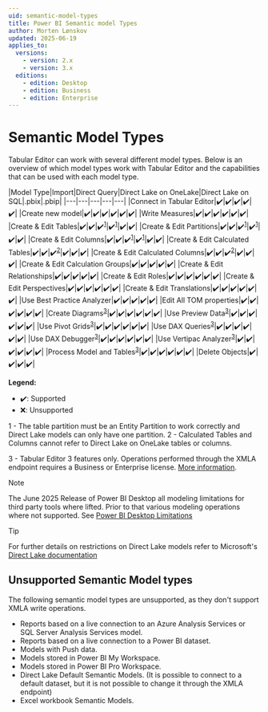```yaml
---
uid: semantic-model-types
title: Power BI Semantic model Types
author: Morten Lønskov
updated: 2025-06-19
applies_to:
  versions:
    - version: 2.x
    - version: 3.x
  editions:
    - edition: Desktop
    - edition: Business
    - edition: Enterprise
---
```


# Semantic Model Types

Tabular Editor can work with several different model types. Below is an overview of which model types work with Tabular Editor and the capabilities that can be used with each model type.

|Model Type|Import|Direct Query|Direct Lake on OneLake|Direct Lake on SQL|.pbix|.pbip|
\|---|---|---|---|---|
|Connect in Tabular Editor|✔️|✔️|✔️|✔️|✔️|
|Create new model|✔️|✔️|✔️|✔️|✔️|✔️|
|Write Measures|✔️|✔️|✔️|✔️|✔️|✔️|
|Create & Edit Tables|✔️|✔️|✔️<sup>[1](#DirectLake)</sup>|✔️<sup>[1](#DirectLake)</sup>|✔️|✔️|
|Create & Edit Partitions|✔️|✔️|✔️<sup>[1](#DirectLake)</sup>|✔️<sup>[1](#DirectLake)</sup>|✔️|✔️|
|Create & Edit Columns|✔️|✔️|✔️<sup>[1](#DirectLake)</sup>|✔️<sup>[1](#DirectLake)</sup>|✔️|✔️|
|Create & Edit Calculated Tables|✔️|✔️|✔️<sup>[2](#DirectLakeCalculated)</sup>|✔️|✔️|✔️|
|Create & Edit Calculated Columns|✔️|✔️|✔️<sup>[2](#DirectLakeCalculated)</sup>|✔️|✔️|✔️|
|Create & Edit Calculation Groups|✔️|✔️|✔️|✔️|✔️|
|Create & Edit Relationships|✔️|✔️|✔️|✔️|✔️|
|Create & Edit Roles|✔️|✔️|✔️|✔️|✔️|✔️|
|Create & Edit Perspectives|✔️|✔️|✔️|✔️|✔️|✔️|
|Create & Edit Translations|✔️|✔️|✔️|✔️|✔️|✔️|
|Use Best Practice Analyzer|✔️|✔️|✔️|✔️|✔️|
|Edit All TOM properties|✔️|✔️|✔️|✔️|✔️|✔️|
|Create Diagrams<sup>[3](#TE3Prem)</sup>|✔️|✔️|✔️|✔️|✔️|✔️|
|Use Preview Data<sup>[3](#TE3Prem)</sup>|✔️|✔️|✔️|✔️|✔️|✔️|
|Use Pivot Grids<sup>[3](#TE3Prem)</sup>|✔️|✔️|✔️|✔️|✔️|✔️|
|Use DAX Queries<sup>[3](#TE3Prem)</sup>|✔️|✔️|✔️|✔️|✔️|✔️|
|Use DAX Debugger<sup>[3](#TE3Prem)</sup>|✔️|✔️|✔️|✔️|✔️|✔️|
|Use Vertipac Analyzer<sup>[3](#TE3Prem)</sup>|✔️|✔️|✔️|✔️|✔️|✔️|
|Process Model and Tables<sup>[3](#TE3Prem)</sup>|✔️|✔️|✔️|✔️|✔️|✔️|
|Delete Objects|✔️|✔️|✔️|✔️|

**Legend:**

- ✔️: Supported
- ❌: Unsupported

<a name="DirectLake">1</a> - The table partition must be an Entity Partition to work correctly and Direct Lake models can only have one partition. <a name="DirectLakeCalculated">2</a> - Calculated Tables and Columns cannot refer to Direct Lake on OneLake tables or columns.

<a name="TE3Prem">3</a> - Tabular Editor 3 features only. Operations performed through the XMLA endpoint requires a Business or Enterprise license. [More information](xref:editions).

> [!NOTE]
> The June 2025 Release of Power BI Desktop all modeling limitations for third party tools where lifted. Prior to that various modeling operations where not supported. See [Power BI Desktop Limitations](xref:desktop-limitations)

> [!TIP]
> For further details on restrictions on Direct Lake models refer to Microsoft's [Direct Lake documentation](https://learn.microsoft.com/en-us/fabric/fundamentals/direct-lake-overview)

## Unsupported Semantic Model types

The following semantic model types are unsupported, as they don't support XMLA write operations.

- Reports based on a live connection to an Azure Analysis Services or SQL Server Analysis Services model.
- Reports based on a live connection to a Power BI dataset.
- Models with Push data.
- Models stored in Power BI My Workspace.
- Models stored in Power BI Pro Workspace.
- Direct Lake Default Semantic Models. (It is possible to connect to a default dataset, but it is not possible to change it through the XMLA endpoint)
- Excel workbook Semantic Models.